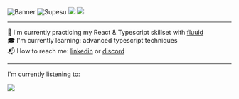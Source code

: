 ![Banner](https://i.imgur.com/gfYu9t1.jpg)
![Supesu](https://komarev.com/ghpvc/?username=supesu&color=lightgray&style=flat-square)
[<img src="https://img.shields.io/badge/linkedin-%230077B5.svg?&style=flat-square&logo=linkedin&logoColor=white" />](https://www.linkedin.com/in/kian-merchant-860a73206/)
<img src="https://img.shields.io/badge/Age-16-lightgray?style=flat-square" />

---
🔭 I'm currently practicing my React & Typescript skillset with [fluuid](https://github.com/supesu/fluuuid)
<br>
🎓 I'm currently learning: advanced typescript techniques
<br>
📬 How to reach me: [linkedin](https://www.linkedin.com/in/kian-merchant-860a73206/) or [discord](https://pastebin.com/iCcz1L4K)

-----

I'm currently listening to:

![](https://supesu-5sj5h6a7v-supesu.vercel.app/api/spotify-playing)

